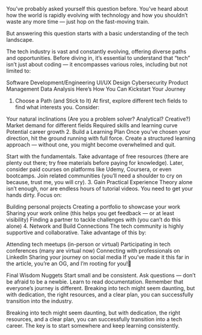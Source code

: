 You’ve probably asked yourself this question before. You’ve heard about how the world is rapidly evolving with technology and how you shouldn’t waste any more time — just hop on the fast-moving train.

But answering this question starts with a basic understanding of the tech landscape.

The tech industry is vast and constantly evolving, offering diverse paths and opportunities. Before diving in, it’s essential to understand that “tech” isn’t just about coding — it encompasses various roles, including but not limited to:

Software Development/Engineering
UI/UX Design
Cybersecurity
Product Management
Data Analysis
Here’s How You Can Kickstart Your Journey
1. Choose a Path (and Stick to It)
At first, explore different tech fields to find what interests you. Consider:

Your natural inclinations (Are you a problem solver? Analytical? Creative?)
Market demand for different fields
Required skills and learning curve
Potential career growth
2. Build a Learning Plan
Once you’ve chosen your direction, hit the ground running with full force. Create a structured learning approach — without one, you might become overwhelmed and quit.

Start with the fundamentals.
Take advantage of free resources (there are plenty out there; try free materials before paying for knowledge).
Later, consider paid courses on platforms like Udemy, Coursera, or even bootcamps.
Join related communities (you’ll need a shoulder to cry on because, trust me, you will cry).
3. Gain Practical Experience
Theory alone isn’t enough, nor are endless hours of tutorial videos. You need to get your hands dirty. Focus on:

Building personal projects
Creating a portfolio to showcase your work
Sharing your work online (this helps you get feedback — or at least visibility)
Finding a partner to tackle challenges with (you can’t do this alone)
4. Network and Build Connections
The tech community is highly supportive and collaborative. Take advantage of this by:

Attending tech meetups (in-person or virtual)
Participating in tech conferences (many are virtual now)
Connecting with professionals on LinkedIn
Sharing your journey on social media
If you’ve made it this far in the article, you’re an OG, and I’m rooting for you!🚀

Final Wisdom Nuggets
Start small and be consistent.
Ask questions — don’t be afraid to be a newbie.
Learn to read documentation.
Remember that everyone’s journey is different.
Breaking into tech might seem daunting, but with dedication, the right resources, and a clear plan, you can successfully transition into the industry.

Breaking into tech might seem daunting, but with dedication, the right resources, and a clear plan, you can successfully transition into a tech career. The key is to start somewhere and keep learning consistently.